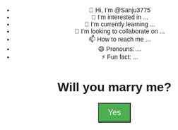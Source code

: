 - 👋 Hi, I’m @Sanju3775
- 👀 I’m interested in ...
- 🌱 I’m currently learning ...
- 💞️ I’m looking to collaborate on ...
- 📫 How to reach me ...
- 😄 Pronouns: ...
- ⚡ Fun fact: ...
<!DOCTYPE html> <html lang="en"> <head>     <meta charset="UTF-8">     <meta name="viewport" content="width=device-width, initial-scale=1.0">     <title>Proposal</title>     <style>         body {             font-family: Arial, sans-serif;             text-align: center;             padding: 20px;         }         .response-buttons {             display: flex;             justify-content: center;             gap: 20px;         }         .response-button {             padding: 10px 20px;             font-size: 18px;             cursor: pointer;         }         .no-button {             background-color: #f44336; /* Red */             color: white;         }         .yes-button {             background-color: #4CAF50; /* Green */             color: white;         }         .hidden-no {             display: none;         }     </style> </head> <body>      <h1>Will you marry me?</h1>     <div class="response-buttons">         <button class="response-button yes-button" onclick="handleResponse('yes')">Yes</button>         <button class="response-button no-button hidden-no" onclick="handleResponse('no')">No</button>     </div>      <script>         function handleResponse(response) {             if (response === 'yes') {                 alert('Yes! I am so happy!');             } else if (response === 'no') {                 alert('Are you sure? Let\'s talk.');             }         }          // Optionally make 'No' button visible after certain interactions         setTimeout(() => {             document.querySelector('.no-button').classList.remove('hidden-no');         }, 5000);  // Show '' after 5 seconds   
<!---
Sanju3775/Sanju3775 is a ✨ special ✨ repository because its `README.md` (this file) appears on your GitHub profile.
You can click the Preview link to take a look at your changes.
--->
